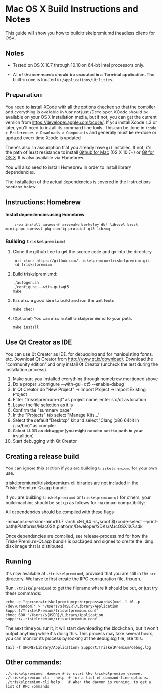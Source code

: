 Mac OS X Build Instructions and Notes
====================================
This guide will show you how to build triskelpremiumd (headless client) for OSX.

Notes
-----

* Tested on OS X 10.7 through 10.10 on 64-bit Intel processors only.

* All of the commands should be executed in a Terminal application. The
built-in one is located in `/Applications/Utilities`.

Preparation
-----------

You need to install XCode with all the options checked so that the compiler
and everything is available in /usr not just /Developer. XCode should be
available on your OS X installation media, but if not, you can get the
current version from https://developer.apple.com/xcode/. If you install
Xcode 4.3 or later, you'll need to install its command line tools. This can
be done in `Xcode > Preferences > Downloads > Components` and generally must
be re-done or updated every time Xcode is updated.

There's also an assumption that you already have `git` installed. If
not, it's the path of least resistance to install [Github for Mac](https://mac.github.com/)
(OS X 10.7+) or
[Git for OS X](https://code.google.com/p/git-osx-installer/). It is also
available via Homebrew.

You will also need to install [Homebrew](http://brew.sh) in order to install library
dependencies.

The installation of the actual dependencies is covered in the Instructions
sections below.

Instructions: Homebrew
----------------------

#### Install dependencies using Homebrew

        brew install autoconf automake berkeley-db4 libtool boost miniupnpc openssl pkg-config protobuf qt5 libzmq

### Building `triskelpremiumd`

1. Clone the github tree to get the source code and go into the directory.

        git clone https://github.com/triskelpremium/triskelpremium.git
        cd triskelpremium

2.  Build triskelpremiumd:

        ./autogen.sh
        ./configure --with-gui=qt5
        make

3.  It is also a good idea to build and run the unit tests:

        make check

4.  (Optional) You can also install triskelpremiumd to your path:

        make install

Use Qt Creator as IDE
------------------------
You can use Qt Creator as IDE, for debugging and for manipulating forms, etc.
Download Qt Creator from http://www.qt.io/download/. Download the "community edition" and only install Qt Creator (uncheck the rest during the installation process).

1. Make sure you installed everything through homebrew mentioned above
2. Do a proper ./configure --with-gui=qt5 --enable-debug
3. In Qt Creator do "New Project" -> Import Project -> Import Existing Project
4. Enter "triskelpremium-qt" as project name, enter src/qt as location
5. Leave the file selection as it is
6. Confirm the "summary page"
7. In the "Projects" tab select "Manage Kits..."
8. Select the default "Desktop" kit and select "Clang (x86 64bit in /usr/bin)" as compiler
9. Select LLDB as debugger (you might need to set the path to your installtion)
10. Start debugging with Qt Creator

Creating a release build
------------------------
You can ignore this section if you are building `triskelpremiumd` for your own use.

triskelpremiumd/triskelpremium-cli binaries are not included in the TriskelPremium-Qt.app bundle.

If you are building `triskelpremiumd` or `triskelpremium-qt` for others, your build machine should be set up
as follows for maximum compatibility:

All dependencies should be compiled with these flags:

 -mmacosx-version-min=10.7
 -arch x86_64
 -isysroot $(xcode-select --print-path)/Platforms/MacOSX.platform/Developer/SDKs/MacOSX10.7.sdk

Once dependencies are compiled, see release-process.md for how the TriskelPremium-Qt.app
bundle is packaged and signed to create the .dmg disk image that is distributed.

Running
-------

It's now available at `./triskelpremiumd`, provided that you are still in the `src`
directory. We have to first create the RPC configuration file, though.

Run `./triskelpremiumd` to get the filename where it should be put, or just try these
commands:

    echo -e "rpcuser=triskelpremiumrpc\nrpcpassword=$(xxd -l 16 -p /dev/urandom)" > "/Users/${USER}/Library/Application Support/TriskelPremium/triskelpremium.conf"
    chmod 600 "/Users/${USER}/Library/Application Support/TriskelPremium/triskelpremium.conf"

The next time you run it, it will start downloading the blockchain, but it won't
output anything while it's doing this. This process may take several hours;
you can monitor its process by looking at the debug.log file, like this:

    tail -f $HOME/Library/Application\ Support/TriskelPremium/debug.log

Other commands:
-------

    ./triskelpremiumd -daemon # to start the triskelpremium daemon.
    ./triskelpremium-cli --help  # for a list of command-line options.
    ./triskelpremium-cli help    # When the daemon is running, to get a list of RPC commands
